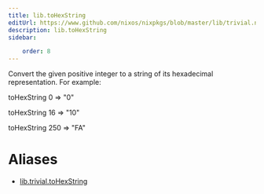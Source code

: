```yaml
---
title: lib.toHexString
editUrl: https://www.github.com/nixos/nixpkgs/blob/master/lib/trivial.nix#L632C17
description: lib.toHexString
sidebar:

    order: 8
---
```


Convert the given positive integer to a string of its hexadecimal
representation. For example:

toHexString 0 => "0"

toHexString 16 => "10"

toHexString 250 => "FA"


# Aliases

- [lib.trivial.toHexString](reference/lib/trivial/lib-trivial-toHexString)


